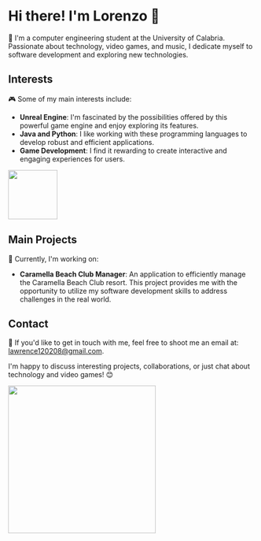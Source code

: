 # Hi there! I'm Lorenzo 👋

🚀 I'm a computer engineering student at the University of Calabria. Passionate about technology, video games, and music, I dedicate myself to software development and exploring new technologies.

## Interests

🎮 Some of my main interests include:

- **Unreal Engine**: I'm fascinated by the possibilities offered by this powerful game engine and enjoy exploring its features.
- **Java and Python**: I like working with these programming languages to develop robust and efficient applications.
- **Game Development**: I find it rewarding to create interactive and engaging experiences for users.
<div align="left">
  <img src="https://github.com/daedalus812/configfiles/assets/146168654/faf14e38-a82a-48a4-8884-7d6f782f7e40" width="100">
</div>

## Main Projects

🌴 Currently, I'm working on:

- **Caramella Beach Club Manager**: An application to efficiently manage the Caramella Beach Club resort. This project provides me with the opportunity to utilize my software development skills to address challenges in the real world.

## Contact

📧 If you'd like to get in touch with me, feel free to shoot me an email at: [lawrence120208@gmail.com](mailto:lawrence120208@gmail.com).

I'm happy to discuss interesting projects, collaborations, or just chat about technology and video games! 😊



<div align="left">
  <img src="https://github.com/daedalus812/configfiles/assets/146168654/65f3de84-6a3c-4eca-9527-bc8ab5469d9a" width="300">
</div>
